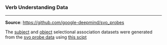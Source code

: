 ### Verb Understanding Data

______________________________________________________________________

**Source**: https://github.com/google-deepmind/svo_probes

The [subject](./selectional_association_subject) and [object](./selectional_association_object) selectional association datasets were generated from the [svo probe data](./svo_probes.csv) using [this scipt](../../scripts/generate_selectional_association_data.py)
